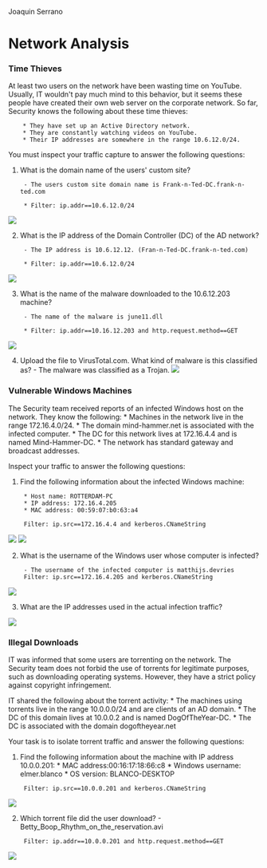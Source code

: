 ﻿Joaquin Serrano

# Network Analysis

### Time Thieves

At least two users on the network have been wasting time on YouTube. Usually, IT wouldn't pay much mind to this behavior, but it seems these people have created their own web server on the corporate network. So far, Security knows the following about these time thieves:

        * They have set up an Active Directory network.
        * They are constantly watching videos on YouTube.
        * Their IP addresses are somewhere in the range 10.6.12.0/24.

You must inspect your traffic capture to answer the following questions:

1. What is the domain name of the users' custom site?

        - The users custom site domain name is Frank-n-Ted-DC.frank-n-ted.com

        * Filter: ip.addr==10.6.12.0/24
![](https://github.com/y2keno/final_project/blob/7341658c3d5d585ec520a540ff09a297bb08c098/Final_%20Network%20Analysis/images/image5.png)
  
2. What is the IP address of the Domain Controller (DC) of the AD network?

        - The IP address is 10.6.12.12. (Fran-n-Ted-DC.frank-n-ted.com)

        * Filter: ip.addr==10.6.12.0/24
![](https://github.com/y2keno/final_project/blob/7341658c3d5d585ec520a540ff09a297bb08c098/Final_%20Network%20Analysis/images/image4.png)
          
3. What is the name of the malware downloaded to the 10.6.12.203 machine? 

        - The name of the malware is june11.dll

        * Filter: ip.addr==10.16.12.203 and http.request.method==GET
![](https://github.com/y2keno/final_project/blob/7341658c3d5d585ec520a540ff09a297bb08c098/Final_%20Network%20Analysis/images/image9.png)
  
4. Upload the file to VirusTotal.com. What kind of malware is this classified as?
        - The malware was classified as a Trojan.
![](https://github.com/y2keno/final_project/blob/7341658c3d5d585ec520a540ff09a297bb08c098/Final_%20Network%20Analysis/images/image3.png) 
  

### Vulnerable Windows Machines

The Security team received reports of an infected Windows host on the network. They know the following:
        * Machines in the network live in the range 172.16.4.0/24.
        * The domain mind-hammer.net is associated with the infected computer.
        * The DC for this network lives at 172.16.4.4 and is named Mind-Hammer-DC.
        * The network has standard gateway and broadcast addresses.

Inspect your traffic to answer the following questions:

1. Find the following information about the infected Windows machine:

        * Host name: ROTTERDAM-PC
        * IP address: 172.16.4.205
        * MAC address: 00:59:07:b0:63:a4

        Filter: ip.src==172.16.4.4 and kerberos.CNameString
![](https://github.com/y2keno/final_project/blob/7341658c3d5d585ec520a540ff09a297bb08c098/Final_%20Network%20Analysis/images/image10.png)
![](https://github.com/y2keno/final_project/blob/34e88cacb7fe14669a0f7aa36ce5064cc79a2d7b/Final_%20Network%20Analysis/images/image7.png)
  
2. What is the username of the Windows user whose computer is infected?

        - The username of the infected computer is matthijs.devries
        Filter: ip.src==172.16.4.205 and kerberos.CNameString
  ![](https://github.com/y2keno/final_project/blob/34e88cacb7fe14669a0f7aa36ce5064cc79a2d7b/Final_%20Network%20Analysis/images/image1.png)

  3. What are the IP addresses used in the actual infection traffic?

  ![](https://github.com/y2keno/final_project/blob/34e88cacb7fe14669a0f7aa36ce5064cc79a2d7b/Final_%20Network%20Analysis/images/image6.png)
  
### Illegal Downloads

IT was informed that some users are torrenting on the network. The Security team does not forbid the use of torrents for legitimate purposes, such as downloading operating systems. However, they have a strict policy against copyright infringement.

IT shared the following about the torrent activity:
        * The machines using torrents live in the range 10.0.0.0/24 and are clients of an AD domain.
        * The DC of this domain lives at 10.0.0.2 and is named DogOfTheYear-DC.
        * The DC is associated with the domain dogoftheyear.net

Your task is to isolate torrent traffic and answer the following questions:

1. Find the following information about the machine with IP address 10.0.0.201:
        * MAC address:00:16:17:18:66:c8
        * Windows username: elmer.blanco
        * OS version: BLANCO-DESKTOP

        Filter: ip.src==10.0.0.201 and kerberos.CNameString
![](https://github.com/y2keno/final_project/blob/34e88cacb7fe14669a0f7aa36ce5064cc79a2d7b/Final_%20Network%20Analysis/images/image2.png)

2. Which torrent file did the user download? 
        - Betty_Boop_Rhythm_on_the_reservation.avi 
        
        Filter: ip.addr==10.0.0.201 and http.request.method==GET
![](https://github.com/y2keno/final_project/blob/34e88cacb7fe14669a0f7aa36ce5064cc79a2d7b/Final_%20Network%20Analysis/images/image8.png)